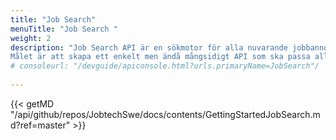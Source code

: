 ```yaml
---
title: "Job Search"
menuTitle: "Job Search "
weight: 2
description: "Job Search API är en sökmotor för alla nuvarande jobbannonser från Platsbanken. 
Målet är att skapa ett enkelt men ändå mångsidigt API som ska passa alla som bygger alla slags applikationer som innehåller data från jobbannonser."
# consoleurl: "/devguide/apiconsole.html?urls.primaryName=JobSearch"/
  
---
```



{{< getMD "/api/github/repos/JobtechSwe/docs/contents/GettingStartedJobSearch.md?ref=master" >}}

